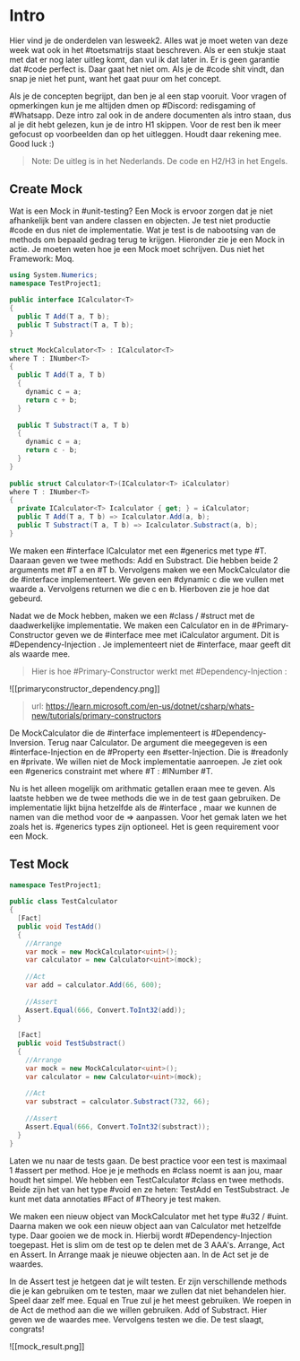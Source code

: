 # Intro

Hier vind je de onderdelen van lesweek2. Alles wat je moet weten van deze week wat ook in het #toetsmatrijs staat beschreven. Als er een stukje staat met dat er nog later uitleg komt, dan vul ik dat later in. Er is geen garantie dat #code  perfect is. Daar gaat het niet om. Als je de #code  shit vindt, dan snap je niet het punt, want het gaat puur om het concept. 

Als je de concepten begrijpt, dan ben je al een stap vooruit. Voor vragen of opmerkingen kun je me altijden dmen op #Discord: redisgaming of #Whatsapp. Deze intro zal ook in de andere documenten als intro staan, dus al je dit hebt gelezen, kun je de intro H1 skippen. Voor de rest ben ik meer gefocust op voorbeelden dan op het uitleggen. Houdt daar rekening mee. Good luck :)

> Note: De uitleg is in het Nederlands. De code en H2/H3 in het Engels.

## Create Mock

Wat is een Mock in #unit-testing? Een Mock is ervoor zorgen dat je niet afhankelijk bent van andere classen en objecten. Je test niet productie #code en dus niet de implementatie. Wat je test is de nabootsing van de methods om bepaald gedrag terug te krijgen. Hieronder zie je een Mock in actie. Je moeten weten hoe je een Mock moet schrijven. Dus niet het Framework: Moq.

```C#
using System.Numerics;  
namespace TestProject1;  
  
public interface ICalculator<T>  
{  
  public T Add(T a, T b);  
  public T Substract(T a, T b);  
}  
  
struct MockCalculator<T> : ICalculator<T>  
where T : INumber<T>  
{  
  public T Add(T a, T b)  
  {  
    dynamic c = a;  
    return c + b;  
  }  
    
  public T Substract(T a, T b)  
  {  
    dynamic c = a;  
    return c - b;  
  }  
}  
  
public struct Calculator<T>(ICalculator<T> iCalculator)  
where T : INumber<T>  
{  
  private ICalculator<T> Icalculator { get; } = iCalculator;  
  public T Add(T a, T b) => Icalculator.Add(a, b);  
  public T Substract(T a, T b) => Icalculator.Substract(a, b);  
}

```

We maken een #interface ICalculator met een #generics met type #T. Daaraan geven we twee methods: Add en Substract. Die hebben beide 2 arguments met #T a en #T b. Vervolgens maken we een MockCalculator die de #interface implementeert. We geven een #dynamic c die we vullen met waarde a. Vervolgens returnen we die c en b. Hierboven zie je hoe dat gebeurd.

Nadat we de Mock hebben, maken we een #class / #struct met de daadwerkelijke implementatie. We maken een Calculator en in de #Primary-Constructor geven we de #interface mee met iCalculator argument. Dit is #Dependency-Injection . Je implementeert niet de #interface, maar geeft dit als waarde mee.

> Hier is hoe #Primary-Constructor werkt met #Dependency-Injection :

![[primaryconstructor_dependency.png]]

> url: https://learn.microsoft.com/en-us/dotnet/csharp/whats-new/tutorials/primary-constructors

De MockCalculator die de #interface implementeert is #Dependency-Inversion. Terug naar Calculator. De argument die meegegeven is een #interface-Injection en de #Property een #setter-Injection. Die is #readonly en #private. We willen niet de Mock implementatie aanroepen. Je ziet ook een #generics constraint met where #T : #INumber #T.

Nu is het alleen mogelijk om arithmatic getallen eraan mee te geven. Als laatste hebben we de twee methods die we in de test gaan gebruiken. De implementatie lijkt bijna hetzelfde als de #interface , maar we kunnen de namen van die method voor de => aanpassen. Voor het gemak laten we het zoals het is. #generics types zijn optioneel. Het is geen requirement voor een Mock.

## Test Mock

```C#
namespace TestProject1;  
  
public class TestCalculator  
{  
  [Fact]  
  public void TestAdd()  
  {  
    //Arrange  
    var mock = new MockCalculator<uint>();  
    var calculator = new Calculator<uint>(mock);  
      
    //Act  
    var add = calculator.Add(66, 600);  
  
    //Assert  
    Assert.Equal(666, Convert.ToInt32(add));  
  }  
    
  [Fact]  
  public void TestSubstract()  
  {  
    //Arrange  
    var mock = new MockCalculator<uint>();  
    var calculator = new Calculator<uint>(mock);  
      
    //Act  
    var substract = calculator.Substract(732, 66);  
  
    //Assert  
    Assert.Equal(666, Convert.ToInt32(substract));  
  }  
}

```

Laten we nu naar de tests gaan. De best practice voor een test is maximaal 1 #assert per method. Hoe je je methods en #class noemt is aan jou, maar houdt het simpel. We hebben een TestCalculator #class en twee methods. Beide zijn het van het type #void en ze heten: TestAdd en TestSubstract. Je kunt met data annotaties #Fact of #Theory je test maken.

We maken een nieuw object van MockCalculator met het type #u32 / #uint. Daarna maken we ook een nieuw object aan van Calculator met hetzelfde type. Daar gooien we de mock in. Hierbij wordt #Dependency-Injection toegepast. Het is slim om de test op te delen met de 3 AAA's. Arrange, Act en Assert. In Arrange maak je nieuwe objecten aan. In de Act set je de waardes.

In de Assert test je hetgeen dat je wilt testen. Er zijn verschillende methods die je kan gebruiken om te testen, maar we zullen dat niet behandelen hier. Speel daar zelf mee. Equal en True zul je het meest gebruiken. We roepen in de Act de method aan die we willen gebruiken. Add of Substract. Hier geven we de waardes mee. Vervolgens testen we die. De test slaagt, congrats!

![[mock_result.png]]
